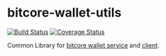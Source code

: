 # bitcore-wallet-utils

[![Build Status](https://img.shields.io/travis/bitpay/bitcore-wallet-utils.svg?branch=master&style=flat-square)](https://travis-ci.org/bitpay/bitcore-wallet-utils) 
[![Coverage Status](https://coveralls.io/repos/bitpay/bitcore-wallet-utils/badge.svg?branch=master)](https://coveralls.io/r/bitpay/bitcore-wallet-utils?branch=master)


Common Library for [bitcore wallet service](https://github.com/bitpay/bitcore-wallet-service) and [client](https://github.com/bitpay/bitcore-wallet-client).



